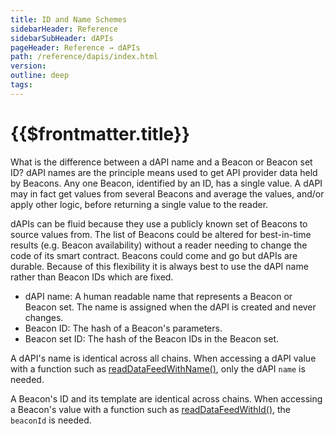 ```yaml
---
title: ID and Name Schemes
sidebarHeader: Reference
sidebarSubHeader: dAPIs
pageHeader: Reference → dAPIs
path: /reference/dapis/index.html
version:
outline: deep
tags:
---
```


<VersionWarning/>

<PageHeader/>

# {{$frontmatter.title}}

What is the difference between a dAPI name and a Beacon or Beacon set ID? dAPI
names are the principle means used to get API provider data held by Beacons. Any
one Beacon, identified by an ID, has a single value. A dAPI may in fact get
values from several Beacons and average the values, and/or apply other logic,
before returning a single value to the reader.

dAPIs can be fluid because they use a publicly known set of Beacons to source
values from. The list of Beacons could be altered for best-in-time results (e.g.
Beacon availability) without a reader needing to change the code of its smart
contract. Beacons could come and go but dAPIs are durable. Because of this
flexibility it is always best to use the dAPI name rather than Beacon IDs which
are fixed.

- dAPI name: A human readable name that represents a Beacon or Beacon set. The
  name is assigned when the dAPI is created and never changes.
- Beacon ID: The hash of a Beacon's parameters.
- Beacon set ID: The hash of the Beacon IDs in the Beacon set.

A dAPI's name is identical across all chains. When accessing a dAPI value with a
function such as
[readDataFeedWithName()](../developers/read-data-feed-with-dapi-name.md), only
the dAPI `name` is needed.

A Beacon's ID and its template are identical across chains. When accessing a
Beacon's value with a function such as
[readDataFeedWithId()](../developers/read-data-feed-with-id.md), the `beaconId`
is needed.
